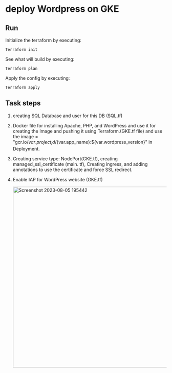 # deploy Wordpress on GKE 
## Run 

Initialize the terraform by executing:

    Terraform init

See what will build by executing:

    Terraform plan

Apply the config by executing:

    Terraform apply

## Task steps
 1. creating SQL Database and user for this DB (SQL.tf)
 2. Docker file for installing Apache, PHP, and WordPress and use it for creating the Image and pushing it using Terraform.(GKE.tf file)
 and use the image = "gcr.io/${var.project_id}/${var.app_name}:${var.wordpress_version}" in Deployment.

 3. Creating service type: NodePort(GKE.tf), creating managed_ssl_certificate (main. tf), Creating ingress, and adding annotations to use the certificate and force SSL redirect.

 4. Enable IAP for WordPress website (GKE.tf)

    <img width="563" alt="Screenshot 2023-08-05 195442" src="https://github.com/odaymahamid2211/WordpressOnGKE/assets/126683590/b97dabcc-afa1-4e90-bded-17c7b27a9e26">

 


